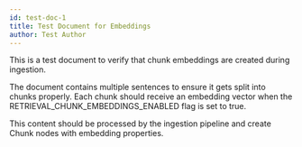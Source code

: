 ```yaml
---
id: test-doc-1
title: Test Document for Embeddings
author: Test Author
---
```


This is a test document to verify that chunk embeddings are created during ingestion.

The document contains multiple sentences to ensure it gets split into chunks properly. Each chunk should receive an embedding vector when the RETRIEVAL_CHUNK_EMBEDDINGS_ENABLED flag is set to true.

This content should be processed by the ingestion pipeline and create Chunk nodes with embedding properties.
